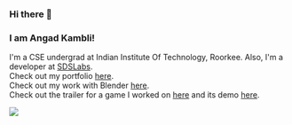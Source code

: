 ### Hi there 👋 
### I am Angad Kambli!
I'm a CSE undergrad at Indian Institute Of Technology, Roorkee. Also, I'm a developer at [SDSLabs](https://github.com/sdslabs).<br>
Check out my portfolio [here](https://angad-k.github.io/). <br>
Check out my work with Blender [here](https://angad-k.github.io/Blender-miscellaneous/). <br>
Check out the trailer for a game I worked on [here](https://www.youtube.com/watch?v=5Tt7xaWk7xc) and its demo [here](https://www.youtube.com/watch?v=wKX5zSucAck).

![](https://github-readme-stats.vercel.app/api?username=angad-k&theme=algolia&show_icons=true&hide_rank=true&count_private=true&hide=stars&include_all_commits=true) <br>
<!--
**angad-k/angad-k** is a ✨ _special_ ✨ repository because its `README.md` (this file) appears on your GitHub profile.

Here are some ideas to get you started:

- 🔭 I’m currently working on ...
- 🌱 I’m currently learning ...
- 👯 I’m looking to collaborate on ...
- 🤔 I’m looking for help with ...
- 💬 Ask me about ...
- 📫 How to reach me: ...
- 😄 Pronouns: ...
- ⚡ Fun fact: ...
-->
